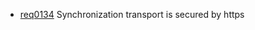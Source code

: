  * [req0134](https://github.com/DomainDrivenArchitecture/ddaRequirement/blob/master/en/requirements/req0134.md) Synchronization transport is secured by https
